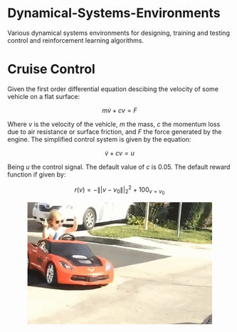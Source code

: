# Dynamical-Systems-Environments
Various dynamical systems environments for designing, training and testing control and reinforcement learning algorithms.

# Cruise Control

Given the first order differential equation descibing the velocity of some vehicle on a flat surface:

$$m\dot{v}+cv=F$$

Where $v$ is the velocity of the vehicle, $m$ the mass, $c$ the momentum loss due to air resistance or surface friction, and $F$ the force generated by the engine. The simplified control system is given by the equation:

$$\dot{v}+cv=u$$

Being $u$ the control signal. The default value of $c$ is 0.05. The default reward function if given by:

$$r(v) = -\||v-v_0\||^2_2 + 100_{v=v_0}$$

<p align="center">
  <img src="cargif.gif" alt="animated" />
</p>
